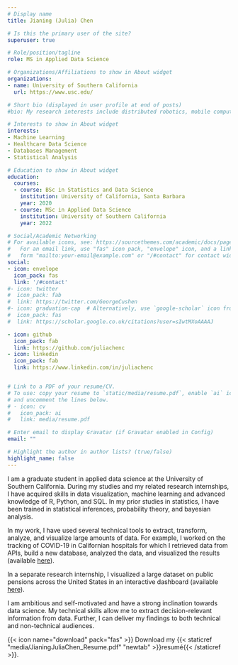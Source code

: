 ```yaml
---
# Display name
title: Jianing (Julia) Chen

# Is this the primary user of the site?
superuser: true

# Role/position/tagline
role: MS in Applied Data Science 

# Organizations/Affiliations to show in About widget
organizations:
- name: University of Southern California
  url: https://www.usc.edu/

# Short bio (displayed in user profile at end of posts)
#bio: My research interests include distributed robotics, mobile computing and #programmable matter.

# Interests to show in About widget
interests:
- Machine Learning
- Healthcare Data Science 
- Databases Management
- Statistical Analysis 

# Education to show in About widget
education:
  courses:
  - course: BSc in Statistics and Data Science 
    institution: University of California, Santa Barbara
    year: 2020
  - course: MSc in Applied Data Science 
    institution: University of Southern California
    year: 2022

# Social/Academic Networking
# For available icons, see: https://sourcethemes.com/academic/docs/page-builder/#icons
#   For an email link, use "fas" icon pack, "envelope" icon, and a link in the
#   form "mailto:your-email@example.com" or "/#contact" for contact widget.
social:
- icon: envelope
  icon_pack: fas
  link: '/#contact'
#- icon: twitter
#  icon_pack: fab
#  link: https://twitter.com/GeorgeCushen
#- icon: graduation-cap  # Alternatively, use `google-scholar` icon from `ai` icon pack
#  icon_pack: fas
#  link: https://scholar.google.co.uk/citations?user=sIwtMXoAAAAJ

- icon: github
  icon_pack: fab
  link: https://github.com/juliachenc
- icon: linkedin
  icon_pack: fab
  link: https://www.linkedin.com/in/juliachenc


# Link to a PDF of your resume/CV.
# To use: copy your resume to `static/media/resume.pdf`, enable `ai` icons in `params.toml`, 
# and uncomment the lines below.
# - icon: cv
#   icon_pack: ai
#   link: media/resume.pdf

# Enter email to display Gravatar (if Gravatar enabled in Config)
email: ""

# Highlight the author in author lists? (true/false)
highlight_name: false
---
```


I am a graduate student in applied data science at the University of Southern California. During my studies and my related research internships, I have acquired skills in data visualization, machine learning and advanced knowledge of R, Python, and SQL. In my prior studies in statistics, I have been trained in statistical inferences, probability theory, and bayesian analysis.

In my work, I have used several technical tools to extract, transform, analyze, and visualize large amounts of data. For example, I worked on the tracking of COVID-19 in Californian hospitals for which I retrieved data from APIs, build a new database, analyzed the data, and visualized the results (available [here](https://uscbiostats.github.io/COVID19/)).

In a separate research internship, I visualized a large dataset on public pensions across the United States in an interactive dashboard (available [here](http://publicpension.stanford.edu/)).

I am ambitious and self-motivated and have a strong inclination towards data science. My technical skills allow me to extract decision-relevant information from data. Further, I can deliver my findings to both technical and non-technical audiences.

{{< icon name="download" pack="fas" >}} Download my {{< staticref "media/JianingJuliaChen_Resume.pdf" "newtab" >}}resumé{{< /staticref >}}.
